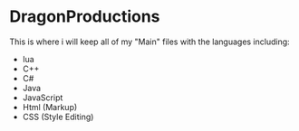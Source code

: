 **DragonProductions**
=================

This is where i will keep all of my "Main" files with the languages including:
- lua
- C++
- C#
- Java
- JavaScript
- Html (Markup)
- CSS (Style Editing)


